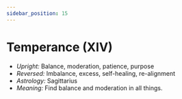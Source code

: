 ```yaml
---
sidebar_position: 15
---
```


# Temperance (XIV)

- *Upright:* Balance, moderation, patience, purpose
- *Reversed:* Imbalance, excess, self-healing, re-alignment
- *Astrology:* Sagittarius
- *Meaning:* Find balance and moderation in all things.